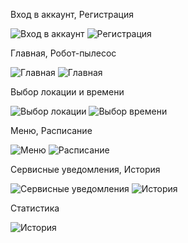 Вход в аккаунт, Регистрация

![Вход в аккаунт](/final_hw//ux_ui/Login.jpg) ![Регистрация](/final_hw//ux_ui/Registration.jpg)


Главная, Робот-пылесос

![Главная](/final_hw//ux_ui/List_robots.jpg) ![Главная](/final_hw//ux_ui/Robot.jpg)

Выбор локации и времени

![Выбор локации](/final_hw//ux_ui/Map.jpg) ![Выбор времени](/final_hw//ux_ui/Time.jpg)

Меню, Расписание

![Меню](/final_hw//ux_ui/open_menu.jpg) ![Расписание](/final_hw//ux_ui/Sсhedule.jpg)

Сервисные уведомления, История

![Сервисные уведомления](/final_hw//ux_ui/Messages.jpg) ![История](/final_hw//ux_ui/History.jpg)

Статистика

![История](/final_hw//ux_ui/Statistics.jpg)
